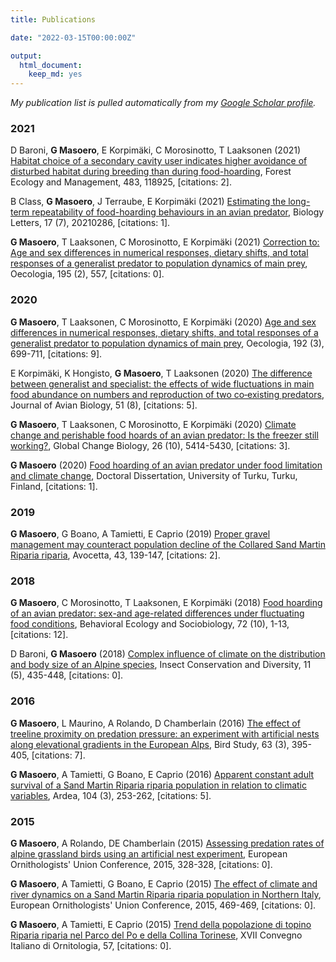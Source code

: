 ```yaml
---
title: Publications

date: "2022-03-15T00:00:00Z"

output: 
  html_document:
    keep_md: yes
---
```


_My publication list is pulled automatically from my <a href="https://scholar.google.com/citations?hl=en&user=jaE_PSoAAAAJ">Google Scholar profile</a>._





<h3>2021</h3><p><tr><td width="450">D Baroni, <b>G Masoero</b>, E Korpim&auml;ki, C Morosinotto, T Laaksonen (2021) <a href="https://scholar.google.com/scholar?oi=bibs&cluster=1431499664290738511&btnI=1&hl=en">Habitat choice of a secondary cavity user indicates higher avoidance of disturbed habitat during breeding than during food-hoarding</a>, Forest Ecology and Management, 483, 118925, [citations: 2].</td></tr></p><p><tr><td width="450">B Class, <b>G Masoero</b>, J Terraube, E Korpim&auml;ki (2021) <a href="https://scholar.google.com/scholar?oi=bibs&cluster=17027768930874090210&btnI=1&hl=en">Estimating the long-term repeatability of food-hoarding behaviours in an avian predator</a>, Biology Letters, 17 (7), 20210286, [citations: 1].</td></tr></p><p><tr><td width="450"><b>G Masoero</b>, T Laaksonen, C Morosinotto, E Korpim&auml;ki (2021) <a href="https://scholar.google.com/scholar?oi=bibs&cluster=NA&btnI=1&hl=en">Correction to: Age and sex differences in numerical responses, dietary shifts, and total responses of a generalist predator to population dynamics of main prey</a>, Oecologia, 195 (2), 557, [citations: 0].</td></tr></p><h3>2020</h3><p><tr><td width="450"><b>G Masoero</b>, T Laaksonen, C Morosinotto, E Korpim&auml;ki (2020) <a href="https://scholar.google.com/scholar?oi=bibs&cluster=7723547018583776841&btnI=1&hl=en">Age and sex differences in numerical responses, dietary shifts, and total responses of a generalist predator to population dynamics of main prey</a>, Oecologia, 192 (3), 699-711, [citations: 9].</td></tr></p><p><tr><td width="450">E Korpim&auml;ki, K Hongisto, <b>G Masoero</b>, T Laaksonen (2020) <a href="https://scholar.google.com/scholar?oi=bibs&cluster=8488956020459046876&btnI=1&hl=en">The difference between generalist and specialist: the effects of wide fluctuations in main food abundance on numbers and reproduction of two co‐existing predators</a>, Journal of Avian Biology, 51 (8), [citations: 5].</td></tr></p><p><tr><td width="450"><b>G Masoero</b>, T Laaksonen, C Morosinotto, E Korpim&auml;ki (2020) <a href="https://scholar.google.com/scholar?oi=bibs&cluster=1721152599768191379&btnI=1&hl=en">Climate change and perishable food hoards of an avian predator: Is the freezer still working?</a>, Global Change Biology, 26 (10), 5414-5430, [citations: 3].</td></tr></p><p><tr><td width="450"><b>G Masoero</b> (2020) <a href="https://scholar.google.com/scholar?oi=bibs&cluster=18249619297092509810&btnI=1&hl=en">Food hoarding of an avian predator under food limitation and climate change</a>, Doctoral Dissertation, University of Turku, Turku, Finland, [citations: 1].</td></tr></p><h3>2019</h3><p><tr><td width="450"><b>G Masoero</b>, G Boano, A Tamietti, E Caprio (2019) <a href="https://scholar.google.com/scholar?oi=bibs&cluster=6369388936101701722,7106605512158644761&btnI=1&hl=en">Proper gravel management may counteract population decline of the Collared Sand Martin Riparia riparia</a>, Avocetta, 43, 139-147, [citations: 2].</td></tr></p><h3>2018</h3><p><tr><td width="450"><b>G Masoero</b>, C Morosinotto, T Laaksonen, E Korpim&auml;ki (2018) <a href="https://scholar.google.com/scholar?oi=bibs&cluster=4149230810186935842&btnI=1&hl=en">Food hoarding of an avian predator: sex-and age-related differences under fluctuating food conditions</a>, Behavioral Ecology and Sociobiology, 72 (10), 1-13, [citations: 12].</td></tr></p><p><tr><td width="450">D Baroni, <b>G Masoero</b> (2018) <a href="https://scholar.google.com/scholar?oi=bibs&cluster=NA&btnI=1&hl=en">Complex influence of climate on the distribution and body size of an Alpine species</a>, Insect Conservation and Diversity, 11 (5), 435-448, [citations: 0].</td></tr></p><h3>2016</h3><p><tr><td width="450"><b>G Masoero</b>, L Maurino, A Rolando, D Chamberlain (2016) <a href="https://scholar.google.com/scholar?oi=bibs&cluster=12107018301514896991&btnI=1&hl=en">The effect of treeline proximity on predation pressure: an experiment with artificial nests along elevational gradients in the European Alps</a>, Bird Study, 63 (3), 395-405, [citations: 7].</td></tr></p><p><tr><td width="450"><b>G Masoero</b>, A Tamietti, G Boano, E Caprio (2016) <a href="https://scholar.google.com/scholar?oi=bibs&cluster=2891582805200372307&btnI=1&hl=en">Apparent constant adult survival of a Sand Martin Riparia riparia population in relation to climatic variables</a>, Ardea, 104 (3), 253-262, [citations: 5].</td></tr></p><h3>2015</h3><p><tr><td width="450"><b>G Masoero</b>, A Rolando, DE Chamberlain (2015) <a href="https://scholar.google.com/scholar?oi=bibs&cluster=NA&btnI=1&hl=en">Assessing predation rates of alpine grassland birds using an artificial nest experiment</a>, European Ornithologists' Union Conference, 2015, 328-328, [citations: 0].</td></tr></p><p><tr><td width="450"><b>G Masoero</b>, A Tamietti, G Boano, E Caprio (2015) <a href="https://scholar.google.com/scholar?oi=bibs&cluster=NA&btnI=1&hl=en">The effect of climate and river dynamics on a Sand Martin Riparia riparia population in Northern Italy</a>, European Ornithologists' Union Conference, 2015, 469-469, [citations: 0].</td></tr></p><p><tr><td width="450"><b>G Masoero</b>, A Tamietti, E Caprio (2015) <a href="https://scholar.google.com/scholar?oi=bibs&cluster=NA&btnI=1&hl=en">Trend della popolazione di topino Riparia riparia nel Parco del Po e della Collina Torinese</a>, XVII Convegno Italiano di Ornitologia, 57, [citations: 0].</td></tr></p>


